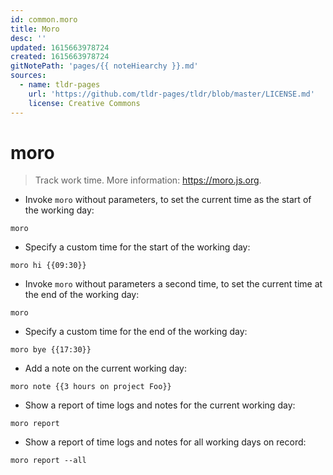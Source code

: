 ```yaml
---
id: common.moro
title: Moro
desc: ''
updated: 1615663978724
created: 1615663978724
gitNotePath: 'pages/{{ noteHiearchy }}.md'
sources:
  - name: tldr-pages
    url: 'https://github.com/tldr-pages/tldr/blob/master/LICENSE.md'
    license: Creative Commons
---
```

# moro

> Track work time.
> More information: <https://moro.js.org>.

- Invoke `moro` without parameters, to set the current time as the start of the working day:

`moro`

- Specify a custom time for the start of the working day:

`moro hi {{09:30}}`

- Invoke `moro` without parameters a second time, to set the current time at the end of the working day:

`moro`

- Specify a custom time for the end of the working day:

`moro bye {{17:30}}`

- Add a note on the current working day:

`moro note {{3 hours on project Foo}}`

- Show a report of time logs and notes for the current working day:

`moro report`

- Show a report of time logs and notes for all working days on record:

`moro report --all`

